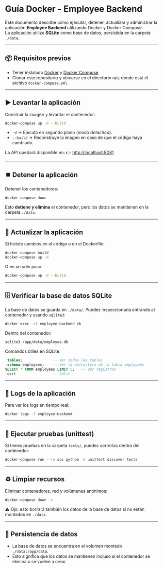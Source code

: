 
# Guía Docker - Employee Backend

Este documento describe cómo ejecutar, detener, actualizar y administrar la aplicación **Employee Backend** utilizando Docker y Docker Compose.  
La aplicación utiliza **SQLite** como base de datos, persistida en la carpeta `./data`.

---

## 📦 Requisitos previos

- Tener instalado [Docker](https://docs.docker.com/get-docker/) y [Docker Compose](https://docs.docker.com/compose/install/).
- Clonar este repositorio y ubicarse en el directorio raíz donde está el archivo `docker-compose.yml`.

---

## ▶️ Levantar la aplicación

Construir la imagen y levantar el contenedor:

```bash
docker-compose up -d --build
````

* `-d` → Ejecuta en segundo plano (modo *detached*).
* `--build` → Reconstruye la imagen en caso de que el código haya cambiado.

La API quedará disponible en:
👉 [http://localhost:8081](http://localhost:8081)

---

## ⏹️ Detener la aplicación

Detener los contenedores:

```bash
docker-compose down
```

Esto **detiene y elimina** el contenedor, pero los datos se mantienen en la carpeta `./data`.

---

## 🔄 Actualizar la aplicación

Si hiciste cambios en el código o en el Dockerfile:

```bash
docker-compose build
docker-compose up -d
```

O en un solo paso:

```bash
docker-compose up -d --build
```

---

## 🗄️ Verificar la base de datos SQLite

La base de datos se guarda en `./data/`.
Puedes inspeccionarla entrando al contenedor y usando `sqlite3`:

```bash
docker exec -it employee-backend sh
```

Dentro del contenedor:

```bash
sqlite3 /app/data/employee.db
```

Comandos útiles en SQLite:

```sql
.tables;              -- Ver todas las tablas
.schema employees;    -- Ver la estructura de la tabla employees
SELECT * FROM employees LIMIT 5;   -- Ver registros
.exit                 -- Salir
```

---

## 📜 Logs de la aplicación

Para ver los logs en tiempo real:

```bash
docker logs -f employee-backend
```

---

## 🧪 Ejecutar pruebas (unittest)

Si tienes pruebas en la carpeta `tests/`, puedes correrlas dentro del contenedor:

```bash
docker-compose run --rm api python -m unittest discover tests
```

---

## ♻️ Limpiar recursos

Eliminar contenedores, red y volúmenes anónimos:

```bash
docker-compose down -v
```

⚠️ Ojo: esto borrará también los datos de la base de datos si no están montados en `./data`.

---

## 📂 Persistencia de datos

* La base de datos se encuentra en el volumen montado `./data:/app/data`.
* Esto significa que los datos se mantienen incluso si el contenedor se elimina o se vuelve a crear.
